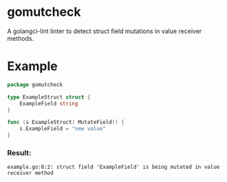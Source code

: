 # gomutcheck
A golangci-lint linter to detect struct field mutations in value receiver methods.

# Example
```go
package gomutcheck

type ExampleStruct struct {
    ExampleField string
}

func (s ExampleStruct) MutateField() {
    s.ExampleField = "new value"
}
```

### Result:
```
example.go:8:2: struct field 'ExampleField' is being mutated in value receiver method
```